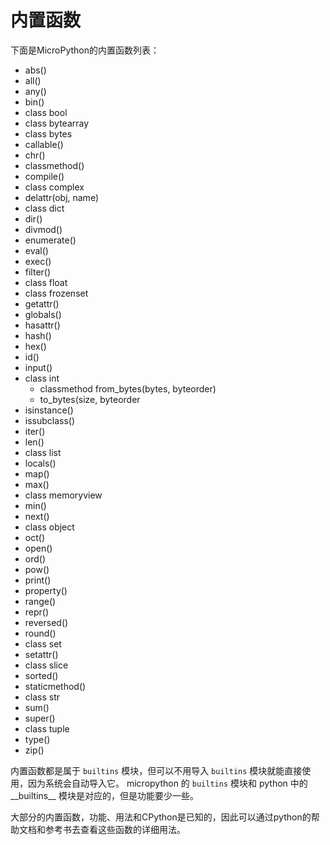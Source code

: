 # 内置函数

下面是MicroPython的内置函数列表：

* abs()
* all()
* any()
* bin()
* class bool
* class bytearray
* class bytes
* callable()
* chr()
* classmethod()
* compile()
* class complex
* delattr(obj, name)
* class dict
* dir()
* divmod()
* enumerate()
* eval()
* exec()
* filter()
* class float
* class frozenset
* getattr()
* globals()
* hasattr()
* hash()
* hex()
* id()
* input()
* class int
	* classmethod from_bytes(bytes, byteorder)
	* to_bytes(size, byteorder
* isinstance()
* issubclass()
* iter()
* len()
* class list
* locals()
* map()
* max()
* class memoryview
* min()
* next()
* class object
* oct()
* open()
* ord()
* pow()
* print()
* property()
* range()
* repr()
* reversed()
* round()
* class set
* setattr()
* class slice
* sorted()
* staticmethod()
* class str
* sum()
* super()
* class tuple
* type()
* zip()

内置函数都是属于 `builtins` 模块，但可以不用导入 `builtins` 模块就能直接使用，因为系统会自动导入它。 micropython 的 `builtins` 模块和 python 中的 \_\_builtins\_\_ 模块是对应的，但是功能要少一些。

大部分的内置函数，功能、用法和CPython是已知的，因此可以通过python的帮助文档和参考书去查看这些函数的详细用法。
